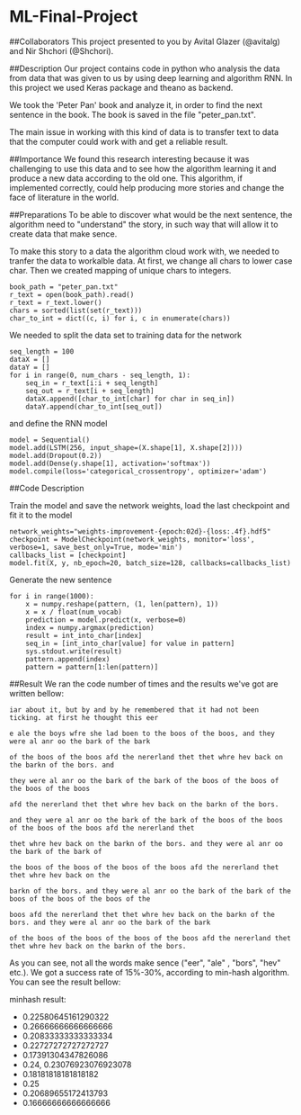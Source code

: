 # ML-Final-Project

##Collaborators
This project presented to you by Avital Glazer (@avitalg) and Nir Shchori (@Shchori).

##Description
Our project contains code in python who analysis the data from data that was given to us by using deep learning and algorithm RNN.
In this project we used Keras package and theano as backend.

We took the 'Peter Pan' book and analyze it, in order to find the next sentence in the book. 
The book is saved in the file "peter_pan.txt".

The main issue in working with this kind of data is to transfer text to data that the computer could work with and get a reliable result.

##Importance 
We found this research interesting because it was challenging to use this data and to see how the algorithm learning it and produce a new data according to the old one. This algorithm, if implemented correctly, could help producing more stories and change the face of literature in the world.

##Preparations
To be able to discover what would be the next sentence, the algorithm need to "understand" the story, in such way that will allow it to create data that make sence. 

To make this story to a data the algorithm cloud work with, we needed to tranfer the data to workalble data.
At first, we change all chars to lower case char. Then we created mapping of unique chars to integers.

```
book_path = "peter_pan.txt"
r_text = open(book_path).read()
r_text = r_text.lower()
chars = sorted(list(set(r_text)))
char_to_int = dict((c, i) for i, c in enumerate(chars))
```
We needed to split the data set to training data for the network

```
seq_length = 100
dataX = []
dataY = []
for i in range(0, num_chars - seq_length, 1):
	seq_in = r_text[i:i + seq_length]
	seq_out = r_text[i + seq_length]
	dataX.append([char_to_int[char] for char in seq_in])
	dataY.append(char_to_int[seq_out])
```
and define the RNN model 
```
model = Sequential()
model.add(LSTM(256, input_shape=(X.shape[1], X.shape[2])))
model.add(Dropout(0.2))
model.add(Dense(y.shape[1], activation='softmax'))
model.compile(loss='categorical_crossentropy', optimizer='adam')
```

##Code Description

Train the model and save the network weights, load the last checkpoint and fit it to the model
```
network_weights="weights-improvement-{epoch:02d}-{loss:.4f}.hdf5"
checkpoint = ModelCheckpoint(network_weights, monitor='loss', verbose=1, save_best_only=True, mode='min')
callbacks_list = [checkpoint]
model.fit(X, y, nb_epoch=20, batch_size=128, callbacks=callbacks_list)
```

Generate the new sentence 
```
for i in range(1000):
	x = numpy.reshape(pattern, (1, len(pattern), 1))
	x = x / float(num_vocab)
	prediction = model.predict(x, verbose=0)
	index = numpy.argmax(prediction)
	result = int_into_char[index]
	seq_in = [int_into_char[value] for value in pattern]
	sys.stdout.write(result)
	pattern.append(index)
	pattern = pattern[1:len(pattern)]
```

##Result
We ran the code number of times and the results we've got are written bellow:

`iar about it, but by and by he remembered that it had not been ticking. at first he thought this eer` 

`e ale the boys wfre she lad boen to the boos of the boos, and they were al anr oo the bark of the bark`

`of the boos of the boos afd the nererland thet thet whre hev back on the barkn of the bors. and `

`they were al anr oo the bark of the bark of the boos of the boos of the boos of the boos`

`afd the nererland thet thet whre hev back on the barkn of the bors.`

`and they were al anr oo the bark of the bark of the boos of the boos of the boos of the boos afd the nererland thet`

`thet whre hev back on the barkn of the bors. and they were al anr oo the bark of the bark of`

`the boos of the boos of the boos of the boos afd the nererland thet thet whre hev back on the`

`barkn of the bors. and they were al anr oo the bark of the bark of the boos of the boos of the boos of the`

`boos afd the nererland thet thet whre hev back on the barkn of the bors. and they were al anr oo the bark of the bark`

`of the boos of the boos of the boos of the boos afd the nererland thet thet whre hev back on the barkn of the bors.`

As you can see, not all the words make sence ("eer", "ale" , "bors", "hev" etc.). We got a success rate of 15%-30%, according to min-hash algorithm. You can see the result bellow:

minhash result:
+ 0.22580645161290322
+ 0.26666666666666666
+ 0.20833333333333334
+ 0.22727272727272727
+ 0.17391304347826086
+ 0.24, 0.23076923076923078
+ 0.18181818181818182
+ 0.25
+ 0.20689655172413793
+ 0.16666666666666666
